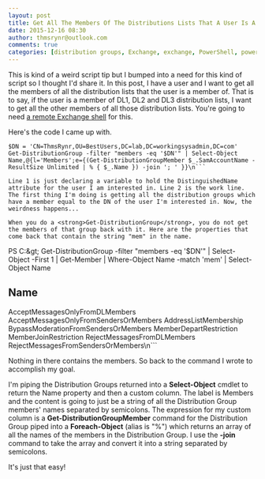 ```yaml
---
layout: post
title: Get All The Members Of The Distributions Lists That A User Is A Member Of
date: 2015-12-16 08:30
author: thmsrynr@outlook.com
comments: true
categories: [distribution groups, Exchange, exchange, PowerShell, powershell, PowerShell ISE, powershell ise]
---
```

This is kind of a weird script tip but I bumped into a need for this kind of script so I thought I'd share it. In this post, I have a user and I want to get all the members of all the distribution lists that the user is a member of. That is to say, if the user is a member of DL1, DL2 and DL3 distribution lists, I want to get all the other members of all those distribution lists. You're going to need <a href="http://www.workingsysadmin.com/opening-a-remote-exchange-management-shell/" target="_blank">a remote Exchange shell</a> for this.

Here's the code I came up with.

```
$DN = 'CN=ThmsRynr,OU=BestUsers,DC=lab,DC=workingsysadmin,DC=com'
Get-DistributionGroup -filter "members -eq '$DN'" | Select-Object Name,@{l='Members';e={(Get-DistributionGroupMember $_.SamAccountName -ResultSize Unlimited | % { $_.Name }) -join '; ' }}\n```

Line 1 is just declaring a variable to hold the DistinguishedName attribute for the user I am interested in. Line 2 is the work line. The first thing I'm doing is getting all the distribution groups which have a member equal to the DN of the user I'm interested in. Now, the weirdness happens...

When you do a <strong>Get-DistributionGroup</strong>, you do not get the members of that group back with it. Here are the properties that come back that contain the string "mem" in the name.

```
PS C:\&gt; Get-DistributionGroup -filter "members -eq '$DN'" | Select-Object -First 1 | Get-Member | Where-Object Name -match 'mem' | Select-Object Name

Name
----
AcceptMessagesOnlyFromDLMembers
AcceptMessagesOnlyFromSendersOrMembers
AddressListMembership
BypassModerationFromSendersOrMembers
MemberDepartRestriction
MemberJoinRestriction
RejectMessagesFromDLMembers
RejectMessagesFromSendersOrMembers\n```

Nothing in there contains the members. So back to the command I wrote to accomplish my goal.

I'm piping the Distribution Groups returned into a <strong>Select-Object</strong> cmdlet to return the Name property and then a custom column. The label is Members and the content is going to just be a string of all the Distribution Group members' names separated by semicolons. The expression for my custom column is a <strong>Get-DistributionGroupMember</strong> command for the Distribution Group piped into a <strong>Foreach-Object</strong> (alias is "%") which returns an array of all the names of the members in the Distribution Group. I use the <strong>-join</strong> command to take the array and convert it into a string separated by semicolons.

It's just that easy!
